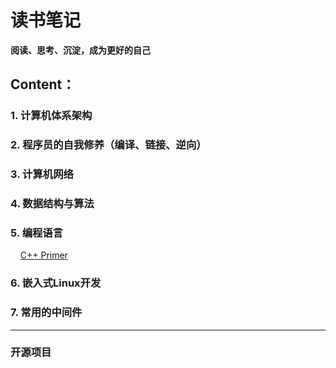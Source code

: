 # 读书笔记

**阅读、思考、沉淀，成为更好的自己**

## Content：

### 1. 计算机体系架构

### 2. 程序员的自我修养（编译、链接、逆向）

### 3. 计算机网络

### 4. 数据结构与算法

### 5. 编程语言

&nbsp;&nbsp;&nbsp;&nbsp;[C++ Primer](https://gitee.com/null_752_5567/cpp_primer.git)

### 6. 嵌入式Linux开发

### 7. 常用的中间件



---

### 开源项目




